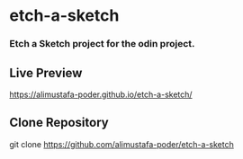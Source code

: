 # etch-a-sketch
### Etch a Sketch project for the odin project.
## Live Preview
https://alimustafa-poder.github.io/etch-a-sketch/
## Clone Repository
git clone https://github.com/alimustafa-poder/etch-a-sketch
